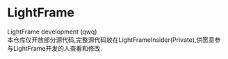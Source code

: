 # LightFrame
LightFrame development (qwq)  
本仓库仅开放部分源代码,完整源代码放在LightFrameInsider(Private),供愿意参与LightFrame开发的人查看和修改.  
